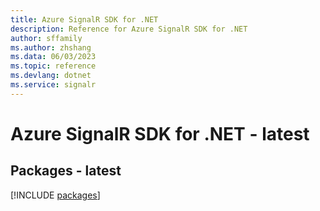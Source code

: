 ```yaml
---
title: Azure SignalR SDK for .NET
description: Reference for Azure SignalR SDK for .NET
author: sffamily
ms.author: zhshang
ms.data: 06/03/2023
ms.topic: reference
ms.devlang: dotnet
ms.service: signalr
---
```

# Azure SignalR SDK for .NET - latest
## Packages - latest
[!INCLUDE [packages](signalr-index.md)]
